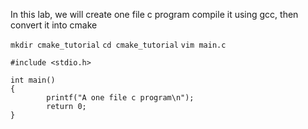 In this lab, we will create one file c program compile it using gcc, then convert it into cmake

`mkdir cmake_tutorial`
`cd cmake_tutorial`
`vim main.c`

```
#include <stdio.h>

int main()
{
        printf("A one file c program\n");
        return 0;
}
```


